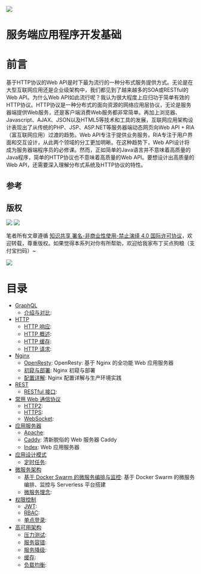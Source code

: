 
![](https://cdn-images-1.medium.com/max/2000/1*xhBXGvGwX3Y-wv20rQIrng.jpeg)


# 服务端应用程序开发基础



# 前言

基于HTTP协议的Web API是时下最为流行的一种分布式服务提供方式。无论是在大型互联网应用还是企业级架构中，我们都见到了越来越多的SOA或RESTful的Web API。为什么Web API如此流行呢？我认为很大程度上应归功于简单有效的HTTP协议。HTTP协议是一种分布式的面向资源的网络应用层协议，无论是服务器端提供Web服务，还是客户端消费Web服务都非常简单。再加上浏览器、Javascript、AJAX、JSON以及HTML5等技术和工具的发展，互联网应用架构设计表现出了从传统的PHP、JSP、ASP.NET等服务器端动态网页向Web API + RIA（富互联网应用）过渡的趋势。Web API专注于提供业务服务，RIA专注于用户界面和交互设计，从此两个领域的分工更加明晰。在这种趋势下，Web API设计将成为服务器端程序员的必修课。然而，正如简单的Java语言并不意味着高质量的Java程序，简单的HTTP协议也不意味着高质量的Web API。要想设计出高质量的Web API，还需要深入理解分布式系统及HTTP协议的特性。


## 参考

## 版权


![](https://parg.co/bDY) ![](https://parg.co/bDm)

笔者所有文章遵循 [知识共享 署名-非商业性使用-禁止演绎 4.0 国际许可协议](https://creativecommons.org/licenses/by-nc-nd/4.0/deed.zh)，欢迎转载，尊重版权。如果觉得本系列对你有所帮助，欢迎给我家布丁买点狗粮（支付宝扫码）~

![](https://github.com/wxyyxc1992/OSS/blob/master/2017/8/1/Buding.jpg?raw=true)

# 目录

- [GraphQL](https://github.com/wxyyxc1992/ServerSideApplication-Development-And-System-Architecture/ServerSide-Application-Development-Fundamentals/GraphQL/Index.md) 
    - [介绍与对比](https://github.com/wxyyxc1992/ServerSideApplication-Development-And-System-Architecture/blob/master/ServerSide-Application-Development-Fundamentals/GraphQL/%E4%BB%8B%E7%BB%8D%E4%B8%8E%E5%AF%B9%E6%AF%94.md):  
- [HTTP](https://github.com/wxyyxc1992/ServerSideApplication-Development-And-System-Architecture/ServerSide-Application-Development-Fundamentals/HTTP/Index.md) 
    - [HTTP 响应](https://github.com/wxyyxc1992/ServerSideApplication-Development-And-System-Architecture/blob/master/ServerSide-Application-Development-Fundamentals/HTTP/HTTP%20%E5%93%8D%E5%BA%94.md):  
    - [HTTP 概述](https://github.com/wxyyxc1992/ServerSideApplication-Development-And-System-Architecture/blob/master/ServerSide-Application-Development-Fundamentals/HTTP/HTTP%20%E6%A6%82%E8%BF%B0.md):  
    - [HTTP 缓存](https://github.com/wxyyxc1992/ServerSideApplication-Development-And-System-Architecture/blob/master/ServerSide-Application-Development-Fundamentals/HTTP/HTTP%20%E7%BC%93%E5%AD%98.md):  
    - [HTTP 请求](https://github.com/wxyyxc1992/ServerSideApplication-Development-And-System-Architecture/blob/master/ServerSide-Application-Development-Fundamentals/HTTP/HTTP%20%E8%AF%B7%E6%B1%82.md):  
- [Nginx](https://github.com/wxyyxc1992/ServerSideApplication-Development-And-System-Architecture/ServerSide-Application-Development-Fundamentals/Nginx/Index.md) 
    - [OpenResty](https://github.com/wxyyxc1992/ServerSideApplication-Development-And-System-Architecture/blob/master/ServerSide-Application-Development-Fundamentals/Nginx/OpenResty.md): OpenResty: 基于 Nginx 的全功能 Web 应用服务器 
    - [初窥与部署](https://github.com/wxyyxc1992/ServerSideApplication-Development-And-System-Architecture/blob/master/ServerSide-Application-Development-Fundamentals/Nginx/%E5%88%9D%E7%AA%A5%E4%B8%8E%E9%83%A8%E7%BD%B2.md): Nginx 初窥与部署 
    - [配置详解](https://github.com/wxyyxc1992/ServerSideApplication-Development-And-System-Architecture/blob/master/ServerSide-Application-Development-Fundamentals/Nginx/%E9%85%8D%E7%BD%AE%E8%AF%A6%E8%A7%A3.md): Nginx 配置详解与生产环境实践 
- [REST](https://github.com/wxyyxc1992/ServerSideApplication-Development-And-System-Architecture/ServerSide-Application-Development-Fundamentals/REST/Index.md) 
    - [RESTful 接口](https://github.com/wxyyxc1992/ServerSideApplication-Development-And-System-Architecture/blob/master/ServerSide-Application-Development-Fundamentals/REST/RESTful%20%E6%8E%A5%E5%8F%A3.md):  
- [常用 Web 通信协议](https://github.com/wxyyxc1992/ServerSideApplication-Development-And-System-Architecture/ServerSide-Application-Development-Fundamentals/%E5%B8%B8%E7%94%A8%20Web%20%E9%80%9A%E4%BF%A1%E5%8D%8F%E8%AE%AE/Index.md) 
    - [HTTP2](https://github.com/wxyyxc1992/ServerSideApplication-Development-And-System-Architecture/blob/master/ServerSide-Application-Development-Fundamentals/%E5%B8%B8%E7%94%A8%20Web%20%E9%80%9A%E4%BF%A1%E5%8D%8F%E8%AE%AE/HTTP2.md):  
    - [HTTPS](https://github.com/wxyyxc1992/ServerSideApplication-Development-And-System-Architecture/blob/master/ServerSide-Application-Development-Fundamentals/%E5%B8%B8%E7%94%A8%20Web%20%E9%80%9A%E4%BF%A1%E5%8D%8F%E8%AE%AE/HTTPS.md):  
    - [WebSocket](https://github.com/wxyyxc1992/ServerSideApplication-Development-And-System-Architecture/blob/master/ServerSide-Application-Development-Fundamentals/%E5%B8%B8%E7%94%A8%20Web%20%E9%80%9A%E4%BF%A1%E5%8D%8F%E8%AE%AE/WebSocket.md):  
- [应用服务器](https://github.com/wxyyxc1992/ServerSideApplication-Development-And-System-Architecture/ServerSide-Application-Development-Fundamentals/%E5%BA%94%E7%94%A8%E6%9C%8D%E5%8A%A1%E5%99%A8/Index.md) 
    - [Apache](https://github.com/wxyyxc1992/ServerSideApplication-Development-And-System-Architecture/blob/master/ServerSide-Application-Development-Fundamentals/%E5%BA%94%E7%94%A8%E6%9C%8D%E5%8A%A1%E5%99%A8/Apache.md):  
    - [Caddy](https://github.com/wxyyxc1992/ServerSideApplication-Development-And-System-Architecture/blob/master/ServerSide-Application-Development-Fundamentals/%E5%BA%94%E7%94%A8%E6%9C%8D%E5%8A%A1%E5%99%A8/Caddy.md): 清新脱俗的 Web 服务器 Caddy 
    - [Index](https://github.com/wxyyxc1992/ServerSideApplication-Development-And-System-Architecture/blob/master/ServerSide-Application-Development-Fundamentals/%E5%BA%94%E7%94%A8%E6%9C%8D%E5%8A%A1%E5%99%A8/Index.md): Web 应用服务器 
- [应用设计模式](https://github.com/wxyyxc1992/ServerSideApplication-Development-And-System-Architecture/ServerSide-Application-Development-Fundamentals/%E5%BA%94%E7%94%A8%E8%AE%BE%E8%AE%A1%E6%A8%A1%E5%BC%8F/Index.md) 
    - [定时任务](https://github.com/wxyyxc1992/ServerSideApplication-Development-And-System-Architecture/blob/master/ServerSide-Application-Development-Fundamentals/%E5%BA%94%E7%94%A8%E8%AE%BE%E8%AE%A1%E6%A8%A1%E5%BC%8F/%E5%AE%9A%E6%97%B6%E4%BB%BB%E5%8A%A1.md):  
- [微服务架构](https://github.com/wxyyxc1992/ServerSideApplication-Development-And-System-Architecture/ServerSide-Application-Development-Fundamentals/%E5%BE%AE%E6%9C%8D%E5%8A%A1%E6%9E%B6%E6%9E%84/Index.md) 
    - [基于 Docker Swarm 的微服务编排与监控](https://github.com/wxyyxc1992/ServerSideApplication-Development-And-System-Architecture/blob/master/ServerSide-Application-Development-Fundamentals/%E5%BE%AE%E6%9C%8D%E5%8A%A1%E6%9E%B6%E6%9E%84/%E5%9F%BA%E4%BA%8E%20Docker%20Swarm%20%E7%9A%84%E5%BE%AE%E6%9C%8D%E5%8A%A1%E7%BC%96%E6%8E%92%E4%B8%8E%E7%9B%91%E6%8E%A7.md): 基于 Docker Swarm 的微服务编排、监控与 Serverless 平台搭建 
    - [微服务理念](https://github.com/wxyyxc1992/ServerSideApplication-Development-And-System-Architecture/blob/master/ServerSide-Application-Development-Fundamentals/%E5%BE%AE%E6%9C%8D%E5%8A%A1%E6%9E%B6%E6%9E%84/%E5%BE%AE%E6%9C%8D%E5%8A%A1%E7%90%86%E5%BF%B5.md):  
- [权限控制](https://github.com/wxyyxc1992/ServerSideApplication-Development-And-System-Architecture/ServerSide-Application-Development-Fundamentals/%E6%9D%83%E9%99%90%E6%8E%A7%E5%88%B6/Index.md) 
    - [JWT](https://github.com/wxyyxc1992/ServerSideApplication-Development-And-System-Architecture/blob/master/ServerSide-Application-Development-Fundamentals/%E6%9D%83%E9%99%90%E6%8E%A7%E5%88%B6/JWT.md):  
    - [RBAC](https://github.com/wxyyxc1992/ServerSideApplication-Development-And-System-Architecture/blob/master/ServerSide-Application-Development-Fundamentals/%E6%9D%83%E9%99%90%E6%8E%A7%E5%88%B6/RBAC.md):  
    - [单点登录](https://github.com/wxyyxc1992/ServerSideApplication-Development-And-System-Architecture/blob/master/ServerSide-Application-Development-Fundamentals/%E6%9D%83%E9%99%90%E6%8E%A7%E5%88%B6/%E5%8D%95%E7%82%B9%E7%99%BB%E5%BD%95.md):  
- [高可用架构](https://github.com/wxyyxc1992/ServerSideApplication-Development-And-System-Architecture/ServerSide-Application-Development-Fundamentals/%E9%AB%98%E5%8F%AF%E7%94%A8%E6%9E%B6%E6%9E%84/Index.md) 
    - [压力测试](https://github.com/wxyyxc1992/ServerSideApplication-Development-And-System-Architecture/blob/master/ServerSide-Application-Development-Fundamentals/%E9%AB%98%E5%8F%AF%E7%94%A8%E6%9E%B6%E6%9E%84/%E5%8E%8B%E5%8A%9B%E6%B5%8B%E8%AF%95.md):  
    - [服务容错](https://github.com/wxyyxc1992/ServerSideApplication-Development-And-System-Architecture/blob/master/ServerSide-Application-Development-Fundamentals/%E9%AB%98%E5%8F%AF%E7%94%A8%E6%9E%B6%E6%9E%84/%E6%9C%8D%E5%8A%A1%E5%AE%B9%E9%94%99.md):  
    - [服务降级](https://github.com/wxyyxc1992/ServerSideApplication-Development-And-System-Architecture/blob/master/ServerSide-Application-Development-Fundamentals/%E9%AB%98%E5%8F%AF%E7%94%A8%E6%9E%B6%E6%9E%84/%E6%9C%8D%E5%8A%A1%E9%99%8D%E7%BA%A7.md):  
    - [缓存](https://github.com/wxyyxc1992/ServerSideApplication-Development-And-System-Architecture/blob/master/ServerSide-Application-Development-Fundamentals/%E9%AB%98%E5%8F%AF%E7%94%A8%E6%9E%B6%E6%9E%84/%E7%BC%93%E5%AD%98.md):  
    - [负载均衡](https://github.com/wxyyxc1992/ServerSideApplication-Development-And-System-Architecture/blob/master/ServerSide-Application-Development-Fundamentals/%E9%AB%98%E5%8F%AF%E7%94%A8%E6%9E%B6%E6%9E%84/%E8%B4%9F%E8%BD%BD%E5%9D%87%E8%A1%A1.md):  





